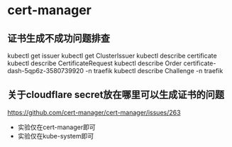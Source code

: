 
# cert-manager

## 证书生成不成功问题排查

kubectl get issuer 
kubectl get ClusterIssuer 
kubectl describe certificate 
kubectl describe CertificateRequest 
kubectl describe Order certificate-dash-5qp6z-3580739920 -n traefik
kubectl describe Challenge -n traefik


## 关于cloudflare secret放在哪里可以生成证书的问题

https://github.com/cert-manager/cert-manager/issues/263

* 实验仅在cert-manager即可
* 实验仅在kube-system即可